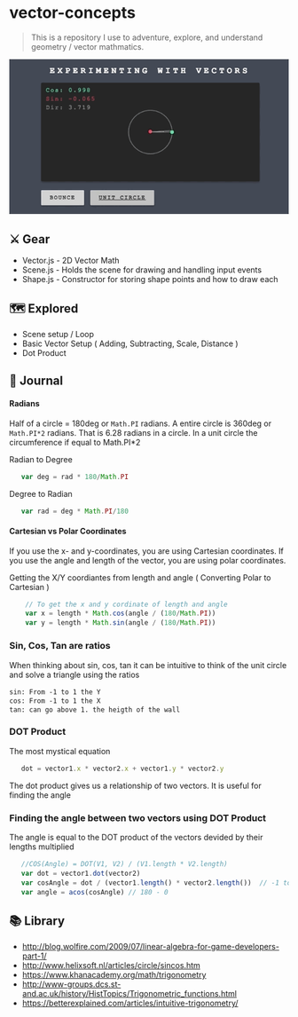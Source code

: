 # vector-concepts
> This is a repository I use to adventure, explore, and understand geometry / vector mathmatics.

![Example GIF](https://raw.githubusercontent.com/sean-codes/vector-concepts/master/example.gif?v=2)

## ⚔️ Gear
- Vector.js - 2D Vector Math
- Scene.js - Holds the scene for drawing and handling input events
- Shape.js - Constructor for storing shape points and how to draw each

## 🗺 Explored
- Scene setup / Loop
- Basic Vector Setup ( Adding, Subtracting, Scale, Distance )
- Dot Product

## 📙 Journal

#### Radians
Half of a circle = 180deg or `Math.PI` radians. A entire circle is 360deg or `Math.PI*2` radians. That is 6.28 radians in a circle. In a unit circle the circumference if equal to Math.PI*2

Radian to Degree

```js
   var deg = rad * 180/Math.PI
```

Degree to Radian
```js
   var rad = deg * Math.PI/180
```

#### Cartesian vs Polar Coordinates
If you use the x- and y-coordinates, you are using Cartesian coordinates. If you use the angle and length of the vector, you are using polar coordinates.

Getting the X/Y coordiantes from length and angle ( Converting Polar to Cartesian )
``` js
    // To get the x and y cordinate of length and angle
    var x = length * Math.cos(angle / (180/Math.PI))
    var y = length * Math.sin(angle / (180/Math.PI))
```

### Sin, Cos, Tan are ratios
When thinking about sin, cos, tan it can be intuitive to think of the unit circle and solve a triangle using the ratios

```
sin: From -1 to 1 the Y
cos: From -1 to 1 the X
tan: can go above 1. the heigth of the wall
```

### DOT Product

The most mystical equation
```js
   dot = vector1.x * vector2.x + vector1.y * vector2.y
```

The dot product gives us a relationship of two vectors. It is useful for finding the angle

### Finding the angle between two vectors using DOT Product

The angle is equal to the DOT product of the vectors devided by their lengths multiplied



```js
   //COS(Angle) = DOT(V1, V2) / (V1.length * V2.length)
   var dot = vector1.dot(vector2)
   var cosAngle = dot / (vector1.length() * vector2.length())  // -1 to 1
   var angle = acos(cosAngle) // 180 - 0
```


## 📚 Library
- http://blog.wolfire.com/2009/07/linear-algebra-for-game-developers-part-1/
- http://www.helixsoft.nl/articles/circle/sincos.htm
- https://www.khanacademy.org/math/trigonometry
- http://www-groups.dcs.st-and.ac.uk/history/HistTopics/Trigonometric_functions.html
- https://betterexplained.com/articles/intuitive-trigonometry/
